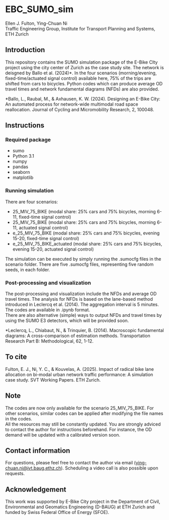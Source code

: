 # EBC_SUMO_sim
Ellen J. Fulton, Ying-Chuan Ni <br />
Traffic Engineering Group, Institute for Transport Planning and Systems, ETH Zurich

## Introduction
This repository contains the SUMO simulation package of the E-Bike CIty project using the city center of Zurich as the case study site. The network is deisgned by Ballo et al. (2024)*. In the four scenarios (morning/evening, fixed-time/actuated signal control) available here, 75% of the trips are shifted from cars to bicycles. Python codes which can produce average OD travel times and network fundamental diagrams (NFDs) are also provided.

*Ballo, L., Raubal, M., & Axhausen, K. W. (2024). Designing an E-Bike City: An automated process for network-wide multimodal road space reallocation. Journal of Cycling and Micromobility Research, 2, 100048.

## Instructions

### Required package
- sumo
- Python 3.1
- numpy
- pandas
- seaborn
- matplotlib

### Running simulation
There are four scenarios:
- 25_MIV_75_BIKE (modal share: 25% cars and 75% bicycles, morning 6-11, fixed-time signal control)
- 25_MIV_75_BIKE (modal share: 25% cars and 75% bicycles, morning 6-11, actuated signal control)
- e_25_MIV_75_BIKE (modal share: 25% cars and 75% bicycles, evening 15-20, fixed-time signal control)
- e_25_MIV_75_BIKE_actuated (modal share: 25% cars and 75% bicycles, evening 15-20, actuated signal control)

The simulation can be executed by simply running the .sumocfg files in the scenario folder. There are five .sumocfg files, representing five random seeds, in each folder. 

### Post-processing and visualization
The post-processing and visualization include the NFDs and average OD travel times. The analysis for NFDs is based on the lane-based method introduced in Leclercq et al. (2014). The aggregation interval is 5 minutes.<br />
The codes are available in .ipynb format.<br />
There are also alternative (simple) ways to output NFDs and travel times by using the SUMO E3 detectors, which will be provided soon.

*Leclercq, L., Chiabaut, N., & Trinquier, B. (2014). Macroscopic fundamental diagrams: A cross-comparison of estimation methods. Transportation Research Part B: Methodological, 62, 1-12.

## To cite
Fulton, E. J., Ni, Y. C., & Kouvelas, A. (2025). Impact of radical bike lane allocation on bi-modal urban network traffic performance: A simulation case study. SVT Working Papers. ETH Zurich.

## Note
The codes are now only available for the scenario 25_MIV_75_BIKE. For other scenarios, similar codes can be applied after modifying the file names in the codes.<br />
All the resources may still be constantly updated. You are strongly adviced to contact the author for instructions beforehand. For instance, the OD demand will be updated with a calibrated version soon.

## Contact information
For questions, please feel free to contact the author via email (ying-chuan.ni@ivt.baug.ethz.ch). Scheduling a video call is also possible upon requests.

## Acknowledgement
This work was supported by E-Bike City project in the Department of Civil, Environmental and Geomatics Engineering (D-BAUG) at ETH Zurich and funded by Swiss Federal Office of Energy (SFOE).
